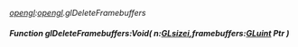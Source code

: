 _[opengl](../../modules/opengl/opengl-module.md):[opengl](../../modules/opengl/opengl-module.md).glDeleteFramebuffers_
##### Function glDeleteFramebuffers:Void( n:[GLsizei](../../modules/opengl/opengl-glsizei.md),framebuffers:[GLuint](../../modules/opengl/opengl-gluint.md) Ptr )
